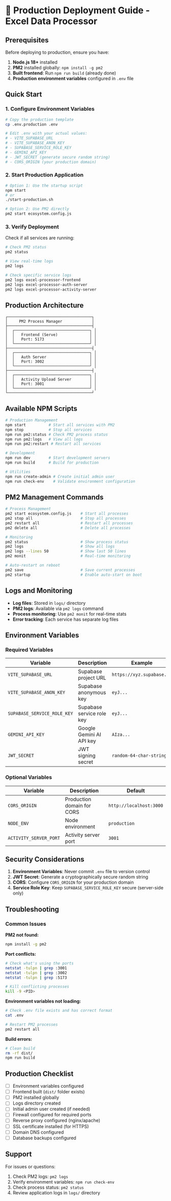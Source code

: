 # 🚀 Production Deployment Guide - Excel Data Processor

## Prerequisites

Before deploying to production, ensure you have:

1. **Node.js 18+** installed
2. **PM2** installed globally: `npm install -g pm2`
3. **Built frontend**: Run `npm run build` (already done)
4. **Production environment variables** configured in `.env` file

## Quick Start

### 1. Configure Environment Variables

```bash
# Copy the production template
cp .env.production .env

# Edit .env with your actual values:
# - VITE_SUPABASE_URL
# - VITE_SUPABASE_ANON_KEY
# - SUPABASE_SERVICE_ROLE_KEY
# - GEMINI_API_KEY
# - JWT_SECRET (generate secure random string)
# - CORS_ORIGIN (your production domain)
```

### 2. Start Production Application

```bash
# Option 1: Use the startup script
npm start
# or
./start-production.sh

# Option 2: Use PM2 directly
pm2 start ecosystem.config.js
```

### 3. Verify Deployment

Check if all services are running:

```bash
# Check PM2 status
pm2 status

# View real-time logs
pm2 logs

# Check specific service logs
pm2 logs excel-processor-frontend
pm2 logs excel-processor-auth-server
pm2 logs excel-processor-activity-server
```

## Production Architecture

```
┌─────────────────────────────────────┐
│     PM2 Process Manager             │
├─────────────────────────────────────┤
│  ┌─────────────────────────────────┐ │
│  │   Frontend (Serve)              │ │
│  │   Port: 5173                    │ │
│  └─────────────────────────────────┘ │
├─────────────────────────────────────┤
│  ┌─────────────────────────────────┐ │
│  │   Auth Server                   │ │
│  │   Port: 3002                    │ │
│  └─────────────────────────────────┘ │
├─────────────────────────────────────┤
│  ┌─────────────────────────────────┐ │
│  │   Activity Upload Server        │ │
│  │   Port: 3001                    │ │
│  └─────────────────────────────────┘ │
└─────────────────────────────────────┘
```

## Available NPM Scripts

```bash
# Production Management
npm start          # Start all services with PM2
npm stop           # Stop all services
npm run pm2:status # Check PM2 process status
npm run pm2:logs   # View all logs
npm run pm2:restart # Restart all services

# Development
npm run dev        # Start development servers
npm run build      # Build for production

# Utilities
npm run create-admin # Create initial admin user
npm run check-env    # Validate environment configuration
```

## PM2 Management Commands

```bash
# Process Management
pm2 start ecosystem.config.js    # Start all processes
pm2 stop all                     # Stop all processes
pm2 restart all                  # Restart all processes
pm2 delete all                   # Delete all processes

# Monitoring
pm2 status                       # Show process status
pm2 logs                         # Show all logs
pm2 logs --lines 50              # Show last 50 lines
pm2 monit                        # Real-time monitoring

# Auto-restart on reboot
pm2 save                         # Save current processes
pm2 startup                      # Enable auto-start on boot
```

## Logs and Monitoring

- **Log files**: Stored in `logs/` directory
- **PM2 logs**: Available via `pm2 logs` command
- **Process monitoring**: Use `pm2 monit` for real-time stats
- **Error tracking**: Each service has separate log files

## Environment Variables

### Required Variables

| Variable | Description | Example |
|----------|-------------|---------|
| `VITE_SUPABASE_URL` | Supabase project URL | `https://xyz.supabase.co` |
| `VITE_SUPABASE_ANON_KEY` | Supabase anonymous key | `eyJ...` |
| `SUPABASE_SERVICE_ROLE_KEY` | Supabase service role key | `eyJ...` |
| `GEMINI_API_KEY` | Google Gemini AI API key | `AIza...` |
| `JWT_SECRET` | JWT signing secret | `random-64-char-string` |

### Optional Variables

| Variable | Description | Default |
|----------|-------------|---------|
| `CORS_ORIGIN` | Production domain for CORS | `http://localhost:3000` |
| `NODE_ENV` | Node environment | `production` |
| `ACTIVITY_SERVER_PORT` | Activity server port | `3001` |

## Security Considerations

1. **Environment Variables**: Never commit `.env` file to version control
2. **JWT Secret**: Generate a cryptographically secure random string
3. **CORS**: Configure `CORS_ORIGIN` for your production domain
4. **Service Role Key**: Keep `SUPABASE_SERVICE_ROLE_KEY` secure (server-side only)

## Troubleshooting

### Common Issues

**PM2 not found:**
```bash
npm install -g pm2
```

**Port conflicts:**
```bash
# Check what's using the ports
netstat -tulpn | grep :3001
netstat -tulpn | grep :3002
netstat -tulpn | grep :5173

# Kill conflicting processes
kill -9 <PID>
```

**Environment variables not loading:**
```bash
# Check .env file exists and has correct format
cat .env

# Restart PM2 processes
pm2 restart all
```

**Build errors:**
```bash
# Clean build
rm -rf dist/
npm run build
```

## Production Checklist

- [ ] Environment variables configured
- [ ] Frontend built (`dist/` folder exists)
- [ ] PM2 installed globally
- [ ] Logs directory created
- [ ] Initial admin user created (if needed)
- [ ] Firewall configured for required ports
- [ ] Reverse proxy configured (nginx/apache)
- [ ] SSL certificate installed (for HTTPS)
- [ ] Domain DNS configured
- [ ] Database backups configured

## Support

For issues or questions:
1. Check PM2 logs: `pm2 logs`
2. Verify environment variables: `npm run check-env`
3. Check process status: `pm2 status`
4. Review application logs in `logs/` directory
